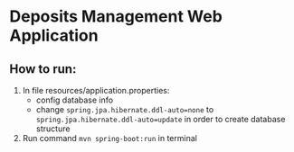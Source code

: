 # Deposits Management Web Application

## How to run:
1. In file resources/application.properties:
    - config database info
    - change `spring.jpa.hibernate.ddl-auto=none` to `spring.jpa.hibernate.ddl-auto=update` in order to create database structure
2. Run command `mvn spring-boot:run` in terminal

